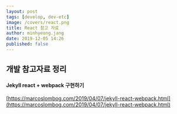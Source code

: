 ```yaml
---
layout: post
tags: [develop, dev-etc]
image: /covers/react.png
title: React 참고 자료
author: minhyeong.jang
date: 2019-12-05 14:26
published: false
---
```


## 개발 참고자료 정리

#### Jekyll react + webpack 구현하기

[https://marcoslombog.com/2019/04/07/jekyll-react-webpack.html](https://marcoslombog.com/2019/04/07/jekyll-react-webpack.html)
